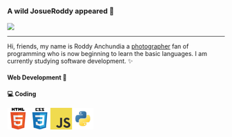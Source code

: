 ### A wild JosueRoddy appeared 👋

<img align="center" src="https://media.giphy.com/media/13HgwGsXF0aiGY/giphy.gif">

---

Hi, friends, my name is Roddy Anchundia a [photographer] fan of programming who is now beginning to learn the basic languages. I am currently studying software development. ✨

#### Web Development 🌱


#### 💻 Coding 
<img align="left" alt="HTML5" width="50px" src="https://raw.githubusercontent.com/github/explore/80688e429a7d4ef2fca1e82350fe8e3517d3494d/topics/html/html.png" />

<img align="left" alt="CSS" width="50px" src="https://raw.githubusercontent.com/github/explore/80688e429a7d4ef2fca1e82350fe8e3517d3494d/topics/css/css.png"/>

<img align="left" alt="JAVASCRIPT" width="50px" src="https://raw.githubusercontent.com/github/explore/80688e429a7d4ef2fca1e82350fe8e3517d3494d/topics/javascript/javascript.png" />

<img align="left" alt="JAVASCRIPT" width="50px" src="https://raw.githubusercontent.com/github/explore/80688e429a7d4ef2fca1e82350fe8e3517d3494d/topics/python/python.png" />





<!--  Links -->
[photographer]: https://www.instagram.com/josueroddy/